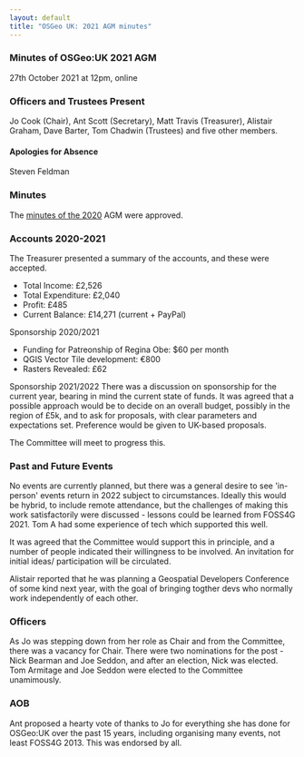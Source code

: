 ```yaml
---
layout: default
title: "OSGeo UK: 2021 AGM minutes"
---
```


### Minutes of OSGeo:UK 2021 AGM
27th October 2021 at 12pm, online

### Officers and Trustees Present
Jo Cook (Chair), Ant Scott (Secretary), Matt Travis (Treasurer), Alistair Graham, Dave Barter, Tom Chadwin (Trustees) and five other members.

#### Apologies for Absence
Steven Feldman

### Minutes
The [minutes of the 2020](https://uk.osgeo.org/agm/agm2020minutes.html) AGM were approved. 

### Accounts 2020-2021
The Treasurer presented a summary of the accounts, and these were accepted.

* Total Income: £2,526
* Total Expenditure: £2,040
* Profit: £485
* Current Balance: £14,271 (current + PayPal)

Sponsorship 2020/2021

* Funding for Patreonship of Regina Obe: $60 per month 
* QGIS Vector Tile development: €800
* Rasters Revealed: £62

Sponsorship 2021/2022
There was a discussion on sponsorship for the current year, bearing in mind the current state of funds. It was agreed that a possible approach would be to decide on an overall budget, possibly in the region of £5k, and to ask for proposals, with clear parameters and expectations set. Preference would be given to UK-based proposals. 

The Committee will meet to progress this.

### Past and Future Events
No events are currently planned, but there was a general desire to see 'in-person' events return in 2022 subject to circumstances. Ideally this would be hybrid, to include remote attendance, but the challenges of making this work satisfactorily were discussed - lessons could be learned from FOSS4G 2021. Tom A had some experience of tech which supported this well.

It was agreed that the Committee would support this in principle, and a number of people indicated their willingness to be involved. An invitation for initial ideas/ participation will be circulated.

Alistair reported that he was planning a Geospatial Developers Conference of some kind next year, with the goal of bringing togther devs who normally work independently of each other.

### Officers
As Jo was stepping down from her role as Chair and from the Committee, there was a vacancy for Chair. 
There were two nominations for the post - Nick Bearman and Joe Seddon, and after an election, Nick was elected. 
Tom Armitage and Joe Seddon were elected to the Committee unamimously.

### AOB
Ant proposed a hearty vote of thanks to Jo for everything she has done for OSGeo:UK over the past 15 years, including organising many events, not least FOSS4G 2013. This was endorsed by all.
